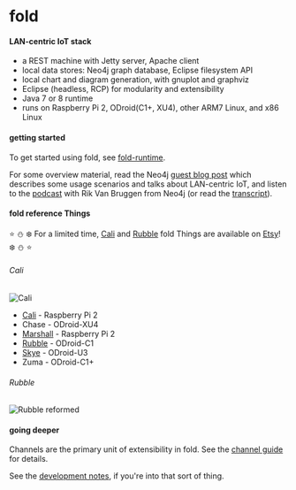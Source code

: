 # fold

#### LAN-centric IoT stack

* a REST machine with Jetty server, Apache client
* local data stores: Neo4j graph database, Eclipse filesystem API
* local chart and diagram generation, with gnuplot and graphviz
* Eclipse (headless, RCP) for modularity and extensibility
* Java 7 or 8 runtime
* runs on Raspberry Pi 2, ODroid(C1+, XU4), other ARM7 Linux, and x86 Linux

#### getting started

To get started using fold, see [fold-runtime](https://github.com/cjdaly/fold-runtime).

For some overview material, read the Neo4j [guest blog post](http://neo4j.com/blog/neo4j-on-raspberry-pi/) which describes some usage scenarios and talks about LAN-centric IoT, and listen to the [podcast](https://soundcloud.com/graphistania/podcast-interview-with-chris-daly) with Rik Van Bruggen from Neo4j (or read the [transcript](http://blog.bruggen.com/2015/11/podcast-interview-with-chris-daly.html)).

#### fold reference Things

:star: :snowman: :snowflake: For a limited time, [Cali](https://www.etsy.com/listing/258768820/cali-wall-hanging-linux-computer) and [Rubble](https://www.etsy.com/listing/258665027/rubble-wall-hanging-linux-computer) fold Things are available on [Etsy](https://www.etsy.com/shop/IoTArtworks)!  :snowflake: :snowman: :star:

###### Cali
![Cali](https://github.com/cjdaly/fold/wiki/images/fold-Thing-Cali-2.jpg)

* [Cali](https://github.com/cjdaly/fold/wiki/fold-Thing-Cali) - Raspberry Pi 2
* Chase - ODroid-XU4
* [Marshall](https://github.com/cjdaly/fold/wiki/fold-Thing-Marshall) - Raspberry Pi 2
* [Rubble](https://github.com/cjdaly/fold/wiki/fold-Thing-Rubble) - ODroid-C1
* [Skye](https://github.com/cjdaly/fold/wiki/fold-Thing-Skye) - ODroid-U3
* Zuma - ODroid-C1+

###### Rubble
![Rubble reformed](https://github.com/cjdaly/fold/wiki/images/fold-Thing-Rubble-4.jpg)

#### going deeper

Channels are the primary unit of extensibility in fold.
See the [channel guide](https://github.com/cjdaly/fold/wiki/fold-channel-guide) for details.

See the [development notes](https://github.com/cjdaly/fold/wiki/fold-development),
if you're into that sort of thing.
